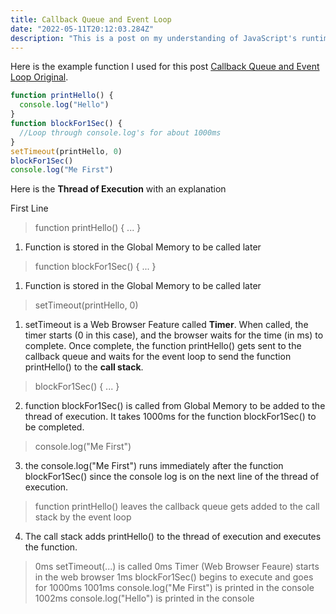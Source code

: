 ```yaml
---
title: Callback Queue and Event Loop
date: "2022-05-11T20:12:03.284Z"
description: "This is a post on my understanding of JavaScript's runtime model based on an event loop and the order of processing events, and executing queued sub-tasks."
---
```


Here is the example function I used for this post [Callback Queue and Event Loop Original](./2022-05-11_rshogan-dev.pdf).

```js
function printHello() {
  console.log("Hello")
}
function blockFor1Sec() {
  //Loop through console.log's for about 1000ms
}
setTimeout(printHello, 0)
blockFor1Sec()
console.log("Me First")
```

Here is the **Thread of Execution** with an explanation

First Line

> function printHello() { ... }

1. Function is stored in the Global Memory to be called later

> function blockFor1Sec() { ... }

1. Function is stored in the Global Memory to be called later

> setTimeout(printHello, 0)

1. setTimeout is a Web Browser Feature called **Timer**. When called, the timer starts (0 in this case), and the browser waits for the time (in ms) to complete. Once complete, the function printHello() gets sent to the callback queue and waits for the event loop to send the function printHello() to the **call stack**.

> blockFor1Sec() { ... }

2. function blockFor1Sec() is called from Global Memory to be added to the thread of execution. It takes 1000ms for the function blockFor1Sec() to be completed.

> console.log("Me First")

3. the console.log("Me First") runs immediately after the function blockFor1Sec() since the console log is on the next line of the thread of execution.

> function printHello() leaves the callback queue gets added to the call stack by the event loop

4. The call stack adds printHello() to the thread of execution and executes the function.

> 0ms setTimeout(...) is called
> 0ms Timer (Web Browser Feaure) starts in the web browser
> 1ms blockFor1Sec() begins to execute and goes for 1000ms
> 1001ms console.log("Me First") is printed in the console
> 1002ms console.log("Hello") is printed in the console
